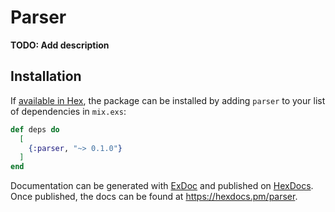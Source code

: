# Parser

**TODO: Add description**

## Installation

If [available in Hex](https://hex.pm/docs/publish), the package can be installed
by adding `parser` to your list of dependencies in `mix.exs`:

```elixir
def deps do
  [
    {:parser, "~> 0.1.0"}
  ]
end
```

Documentation can be generated with [ExDoc](https://github.com/elixir-lang/ex_doc)
and published on [HexDocs](https://hexdocs.pm). Once published, the docs can
be found at <https://hexdocs.pm/parser>.

